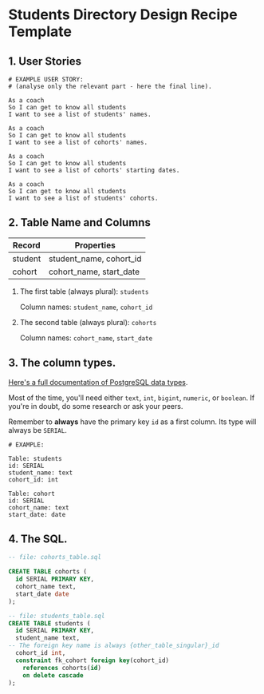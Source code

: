 # Students Directory Design Recipe Template

## 1. User Stories

```
# EXAMPLE USER STORY:
# (analyse only the relevant part - here the final line).

As a coach
So I can get to know all students
I want to see a list of students' names.

As a coach
So I can get to know all students
I want to see a list of cohorts' names.

As a coach
So I can get to know all students
I want to see a list of cohorts' starting dates.

As a coach
So I can get to know all students
I want to see a list of students' cohorts.
```

## 2. Table Name and Columns

| Record                | Properties          |
| --------------------- | ------------------  |
| student                 | student_name, cohort_id
| cohort                | cohort_name, start_date

1. The first table (always plural): `students` 

    Column names: `student_name`, `cohort_id`

2. The second table (always plural): `cohorts` 

    Column names: `cohort_name`, `start_date`

## 3. The column types.

[Here's a full documentation of PostgreSQL data types](https://www.postgresql.org/docs/current/datatype.html).

Most of the time, you'll need either `text`, `int`, `bigint`, `numeric`, or `boolean`. If you're in doubt, do some research or ask your peers.

Remember to **always** have the primary key `id` as a first column. Its type will always be `SERIAL`.

```
# EXAMPLE:

Table: students
id: SERIAL
student_name: text
cohort_id: int

Table: cohort
id: SERIAL
cohort_name: text
start_date: date
```

## 4. The SQL.

```sql
-- file: cohorts_table.sql

CREATE TABLE cohorts (
  id SERIAL PRIMARY KEY,
  cohort_name text,
  start_date date
);

-- file: students_table.sql
CREATE TABLE students (
  id SERIAL PRIMARY KEY,
  student_name text,
-- The foreign key name is always {other_table_singular}_id
  cohort_id int,
  constraint fk_cohort foreign key(cohort_id)
    references cohorts(id)
    on delete cascade
);

```